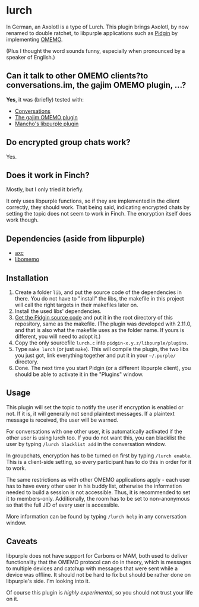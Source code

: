 # lurch
In German, an Axolotl is a type of Lurch. This plugin brings Axolotl, by now renamed to double ratchet, to libpurple applications such as [Pidgin](https://www.pidgin.im/) by implementing [OMEMO](https://conversations.im/omemo/).

(Plus I thought the word sounds funny, especially when pronounced by a speaker of English.)

## Can it talk to other OMEMO clients?to conversations.im, the gajim OMEMO plugin, ...?
__Yes__, it was (briefly) tested with:
* [Conversations](https://conversations.im/)
* [The gajim OMEMO plugin](https://dev.gajim.org/gajim/gajim-plugins/wikis/OmemoGajimPlugin)
* [Mancho's libpurple plugin](https://git.imp.fu-berlin.de/mancho/libpurple-omemo-plugin)

## Do encrypted group chats work?
Yes.

## Does it work in Finch?
Mostly, but I only tried it briefly.

It only uses libpurple functions, so if they are implemented in the client correctly, they should work.
That being said, indicating encrypted chats by setting the topic does not seem to work in Finch. The encryption itself does work though.

## Dependencies (aside from libpurple)
* [axc](https://github.com/gkdr/axc)
* [libomemo](https://github.com/gkdr/libomemo)

## Installation
1. Create a folder `lib`, and put the source code of the dependencies in there. You do not have to "install" the libs, the makefile in this project will call the right targets in their makefiles later on.
2. Install the used libs' dependencies.
3. [Get the Pidgin source code](https://www.pidgin.im/download/) and put it in the root directory of this repository, same as the makefile. (The plugin was developed with 2.11.0, and that is also what the makefile uses as the folder name. If yours is different, you will need to adopt it.)
4. Copy the only sourcefile `lurch.c` into `pidgin-x.y.z/libpurple/plugins`.
5. Type `make lurch` (or just `make`). This will compile the plugin, the two libs you just got, link everything together and put it in your `~/.purple/` directory.
6. Done. The next time you start Pidgin (or a different libpurple client), you should be able to activate it in the "Plugins" window.

## Usage
This plugin will set the topic to notify the user if encryption is enabled or not. If it is, it will generally not send plaintext messages. If a plaintext message is received, the user will be warned.

For conversations with one other user, it is automatically activated if the other user is using lurch too. If you do not want this, you can blacklist the user by typing `/lurch blacklist add` in the conversation window.


In groupchats, encryption has to be turned on first by typing `/lurch enable`. This is a client-side setting, so every participant has to do this in order for it to work.

The same restrictions as with other OMEMO applications apply - each user has to have every other user in his buddy list, otherwise the information needed to build a session is not accessible. Thus, it is recommended to set it to members-only.
Additionally, the room has to be set to non-anonymous so that the full JID of every user is accessible.

More information can be found by typing `/lurch help` in any conversation window.

## Caveats
libpurple does not have support for Carbons or MAM, both used to deliver functionality that the OMEMO protocol can do in theory, which is messages to multiple devices and catchup with messages that were sent while a device was offline.
It should not be hard to fix but should be rather done on libpurple's side. I'm looking into it.

Of course this plugin is _highly experimental_, so you should not trust your life on it.
